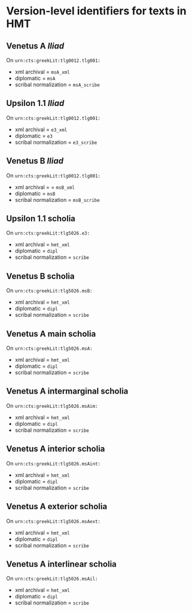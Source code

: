 
# Version-level identifiers for texts in HMT

## Venetus A *Iliad*

On `urn:cts:greekLit:tlg0012.tlg001:`

-   xml archival =  `msA_xml`
-   diplomatic = `msA`
-   scribal normalization = `msA_scribe`



## Upsilon 1.1 *Iliad*


On `urn:cts:greekLit:tlg0012.tlg001:`

-   xml archival = `e3_xml`
-   diplomatic = `e3`
-   scribal normalization = `e3_scribe`

## Venetus B *Iliad*

On `urn:cts:greekLit:tlg0012.tlg001:`

-   xml archival =  = `msB_xml`
-   diplomatic = `msB`
-   scribal normalization = `msB_scribe`

## Upsilon 1.1 scholia

On `urn:cts:greekLit:tlg5026.e3:`

-   xml archival =   `hmt_xml`
-   diplomatic = `dipl`
-   scribal normalization = `scribe`



## Venetus B scholia

On `urn:cts:greekLit:tlg5026.msB:`

-   xml archival =  `hmt_xml`
-   diplomatic = `dipl`
-   scribal normalization = `scribe`


## Venetus A main scholia

On `urn:cts:greekLit:tlg5026.msA:`

-   xml archival  = `hmt_xml`
-   diplomatic = `dipl`
-   scribal normalization = `scribe`

## Venetus A intermarginal scholia


On `urn:cts:greekLit:tlg5026.msAim:`

-   xml archival  = `hmt_xml`
-   diplomatic =  `dipl`
-   scribal normalization = `scribe`



## Venetus A interior scholia

On `urn:cts:greekLit:tlg5026.msAint:`

-   xml archival  = `hmt_xml`
-   diplomatic =  `dipl`
-   scribal normalization = `scribe`




## Venetus A exterior scholia

On `urn:cts:greekLit:tlg5026.msAext:`

-   xml archival  = `hmt_xml`
-   diplomatic =  `dipl`
-   scribal normalization = `scribe`



## Venetus A interlinear scholia

On `urn:cts:greekLit:tlg5026.msAil:`

-   xml archival  = `hmt_xml`
-   diplomatic =  `dipl`
-   scribal normalization = `scribe`
